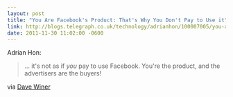 ```yaml
---
layout: post
title: "You Are Facebook's Product: That's Why You Don't Pay to Use it"
link: http://blogs.telegraph.co.uk/technology/adrianhon/100007005/you-are-facebooks-product-thats-why-you-dont-pay-to-use-it/
date: 2011-11-30 11:02:00 -0600
---
```


Adrian Hon:
> ... it's not as if *you* pay to use Facebook. You're the product, and
> the advertisers are the buyers!

via [Dave Winer][1]

[1]: http://static.scripting.com/myReallySimple/linkblog.xml
